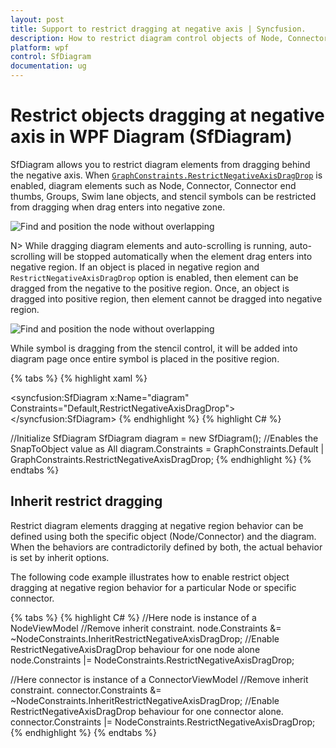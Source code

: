 ```yaml
---
layout: post
title: Support to restrict dragging at negative axis | Syncfusion.
description: How to restrict diagram control objects of Node, Connectors, Groups, and Symbols dragging at negative axis during runtime
platform: wpf
control: SfDiagram
documentation: ug
---
```

# Restrict objects dragging at negative axis in WPF Diagram (SfDiagram)

SfDiagram allows you to restrict diagram elements from dragging behind the negative axis. When [`GraphConstraints.RestrictNegativeAxisDragDrop`](https://help.syncfusion.com/cr/wpf/Syncfusion.UI.Xaml.Diagram.GraphConstraints.html) is enabled, diagram elements such as Node, Connector, Connector end thumbs, Groups, Swim lane objects, and stencil symbols can be restricted from dragging when drag enters into negative zone.

![Find and position the node without overlapping](Drag_images/RestrictDragObjects.gif)

N> While dragging diagram elements and auto-scrolling is running, auto-scrolling will be stopped automatically when the element drag enters into negative region. If an object is placed in negative region and `RestrictNegativeAxisDragDrop` option is enabled, then element can be dragged from the negative to the positive region. Once, an object is dragged into positive region, then element cannot be dragged into negative region.

![Find and position the node without overlapping](Drag_images/RestrictDragToPositive.gif)

While symbol is dragging from the stencil control, it will be added into diagram page once entire symbol is placed in the positive region. 

{% tabs %}
{% highlight xaml %}
<!--Initialize SfDiagram-->
<syncfusion:SfDiagram x:Name="diagram" Constraints="Default,RestrictNegativeAxisDragDrop">
</syncfusion:SfDiagram>
{% endhighlight %}
{% highlight C# %}

//Initialize SfDiagram
SfDiagram diagram = new SfDiagram();
//Enables the SnapToObject value as All
diagram.Constraints = GraphConstraints.Default | GraphConstraints.RestrictNegativeAxisDragDrop;
{% endhighlight %}
{% endtabs %}

## Inherit restrict dragging

Restrict diagram elements dragging at negative region behavior can be defined using both the specific object (Node/Connector) and the diagram. When the behaviors are contradictorily defined by both, the actual behavior is set by inherit options.

The following code example illustrates how to enable restrict object dragging at negative region behavior for a particular Node or specific connector.

{% tabs %}
{% highlight C# %}
//Here node is instance of a NodeViewModel
//Remove inherit constraint.
node.Constraints &= ~NodeConstraints.InheritRestrictNegativeAxisDragDrop;
//Enable RestrictNegativeAxisDragDrop behaviour for one node alone
node.Constraints |= NodeConstraints.RestrictNegativeAxisDragDrop;

//Here connector is instance of a ConnectorViewModel
//Remove inherit constraint.
connector.Constraints &= ~NodeConstraints.InheritRestrictNegativeAxisDragDrop;
//Enable RestrictNegativeAxisDragDrop behaviour for one connector alone.
connector.Constraints |= NodeConstraints.RestrictNegativeAxisDragDrop;
{% endhighlight %}
{% endtabs %}